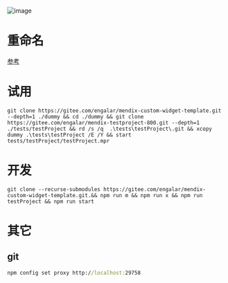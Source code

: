 ![image](https://user-images.githubusercontent.com/2411314/194795464-3a51f1fb-6986-4b79-bc1b-16c05d093388.png)


# 重命名

[参考](https://github.com/engalar/mendix-custom-widget-radar/commit/07fd0dfb69b781c0b31cdb5502678304c954383c)

# 试用

```
git clone https://gitee.com/engalar/mendix-custom-widget-template.git --depth=1 ./dummy && cd ./dummy && git clone https://gitee.com/engalar/mendix-testproject-800.git --depth=1 ./tests/testProject && rd /s /q  .\tests\testProject\.git && xcopy dummy .\tests\testProject /E /Y && start tests/testProject/testProject.mpr
```

# 开发

```
git clone --recurse-submodules https://gitee.com/engalar/mendix-custom-widget-template.git.&& npm run m && npm run x && npm run testProject && npm run start
```

# 其它
## git
```cmd
npm config set proxy http://localhost:29758
```
